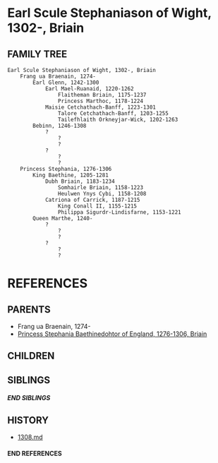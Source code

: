 # Earl Scule Stephaniason of Wight, 1302-, Briain

## FAMILY TREE
```
Earl Scule Stephaniason of Wight, 1302-, Briain
    Frang ua Braenain, 1274-
        Earl Glenn, 1242-1300
            Earl Mael-Ruanaid, 1220-1262
                Flaitheman Briain, 1175-1237
                Princess Marthoc, 1178-1224
            Maisie Cetchathach-Banff, 1223-1301
                Talore Cetchathach-Banff, 1203-1255
                Tailefhlaith Orkneyjar-Wick, 1202-1263
        Bebinn, 1246-1308
            ?
                ?
                ?
            ?
                ?
                ?
    Princess Stephania, 1276-1306
        King Baethine, 1205-1281
            Dubh Briain, 1183-1234
                Somhairle Briain, 1158-1223
                Heulwen Ynys Cybi, 1158-1208
            Catriona of Carrick, 1187-1215
                King Conall II, 1155-1215
                Philippa Sigurdr-Lindisfarne, 1153-1221
        Queen Marthe, 1240-
            ?
                ?
                ?
            ?
                ?
                ?
```

# REFERENCES

## PARENTS 
* Frang ua Braenain, 1274-
* [Princess Stephania Baethinedohtor of England, 1276-1306, Briain](p/stephania_baethinedohtor_1276.md)

## CHILDREN 

## SIBLINGS

##### END SIBLINGS  
## HISTORY
* [1308.md](../h/1308.md)

#### END REFERENCES
